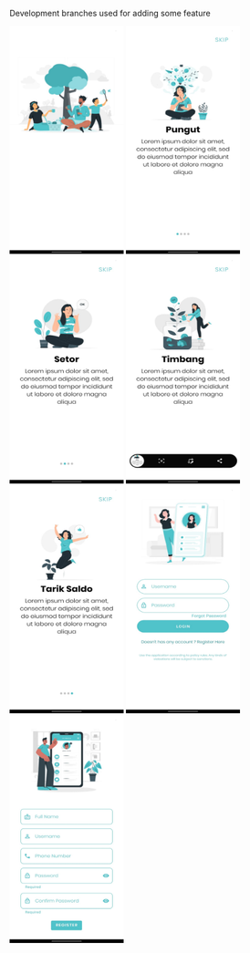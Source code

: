 Development branches used for adding some feature

<img src="splashscreen1.png" width="200" height="400">  <img src="ob1.jpeg" width="200" height="400">  <img src="ob2.jpeg" width="200" height="400">  <img src="ob3.jpeg" width="200" height="400">  <img src="ob4.jpeg" width="200" height="400">  <img src="login.jpeg" width="200" height="400"> <img src="register.jpeg" width="200" height="400">

